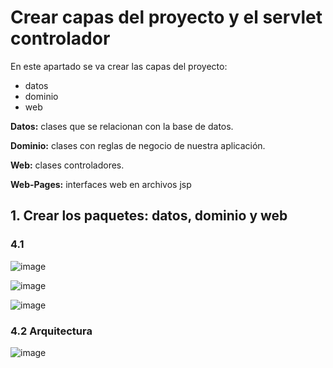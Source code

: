 # Crear capas del proyecto y el servlet controlador

En este apartado se va crear las capas del proyecto:

- datos
- dominio
- web

**Datos:** clases que se relacionan con la base de datos.

**Dominio:** clases con reglas de negocio de nuestra aplicación.

**Web:** clases controladores. 

**Web-Pages:** interfaces web en archivos jsp 

## 1. Crear los paquetes: datos, dominio y web

### 4.1

![image](https://user-images.githubusercontent.com/31961588/192115619-27295d3a-ec1e-4099-9bcf-032730fc84a1.png)

![image](https://user-images.githubusercontent.com/31961588/192115640-d8eb0823-d957-486f-ab04-d460d5767d78.png)

![image](https://user-images.githubusercontent.com/31961588/192115677-4bf2f399-30ba-4aa1-aeae-69f4780703ae.png)

### 4.2 Arquitectura

![image](https://user-images.githubusercontent.com/31961588/192116045-b94c41c7-e77b-492d-be12-87d5e12184ac.png)
